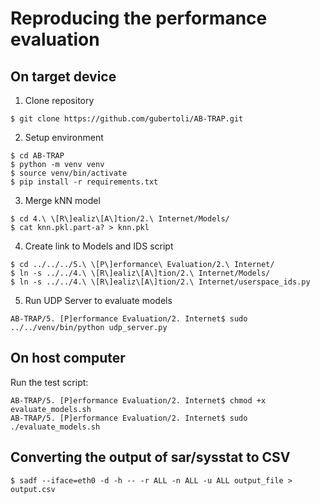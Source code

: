 # Reproducing the performance evaluation

## On target device

1. Clone repository

`$ git clone https://github.com/gubertoli/AB-TRAP.git`

2. Setup environment

```
$ cd AB-TRAP
$ python -m venv venv
$ source venv/bin/activate
$ pip install -r requirements.txt
```

3. Merge kNN model

```
$ cd 4.\ \[R\]ealiz\[A\]tion/2.\ Internet/Models/
$ cat knn.pkl.part-a? > knn.pkl
```

4. Create link to Models and IDS script

```
$ cd ../../../5.\ \[P\]erformance\ Evaluation/2.\ Internet/
$ ln -s ../../4.\ \[R\]ealiz\[A\]tion/2.\ Internet/Models/
$ ln -s ../../4.\ \[R\]ealiz\[A\]tion/2.\ Internet/userspace_ids.py
```

5. Run UDP Server to evaluate models

`AB-TRAP/5. [P]erformance Evaluation/2. Internet$ sudo ../../venv/bin/python udp_server.py`

## On host computer

Run the test script:

```
AB-TRAP/5. [P]erformance Evaluation/2. Internet$ chmod +x evaluate_models.sh
AB-TRAP/5. [P]erformance Evaluation/2. Internet$ sudo ./evaluate_models.sh
```

## Converting the output of sar/sysstat to CSV

`$ sadf --iface=eth0 -d -h -- -r ALL -n ALL -u ALL output_file > output.csv`
